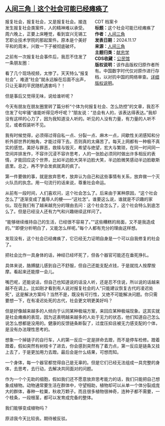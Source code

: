 <!--1731911671000-->
[人间三角｜这个社会可能已经瘫痪了](https://chinadigitaltimes.net/chinese/713192.html)
------

<div style="width:42%;float:right;padding-left:20px;"><div class="su-spoiler su-spoiler-style-fancy su-spoiler-icon-chevron-circle" data-scroll-offset="0" data-anchor-in-url="no"><div class="su-spoiler-title" tabindex="0" role="button"><span class="su-spoiler-icon"></span>CDT 档案卡</div><div class="su-spoiler-content su-u-clearfix su-u-trim"><strong>标题：</strong>这个社会可能已经瘫痪了<br><strong>作者：</strong><a href="https://chinadigitaltimes.net/space/人间三角" target="_blank">人间三角</a><br><strong>发表日期：</strong>2024.11.17<br><strong>来源：</strong><a href="https://archive.ph/8I9GK" target="_blank">人间三角</a><br><strong>主题归类：</strong><a href="https://chinadigitaltimes.net/space/献忠学" target="_blank">献忠学</a><br><strong>CDS收藏：</strong><a href="https://chinadigitaltimes.net/space/%E5%85%AC%E6%B0%91%E9%A6%86" target="_blank" rel="noopener">公民馆</a><br><strong>版权说明：</strong>该作品版权归原作者所有。中国数字时代仅对原作进行存档，以对抗中国的网络审查。<a href="https://chinadigitaltimes.net/chinese/copyright">详细版权说明</a>。</div></div></div><p>报复社会，报复社会，又是报复社会。接连发生报复社会类案件，人的精神难以承受。周六晚上，正要上床睡觉，看到宜兴无锡工艺职业技术学院的那起案件。原本是个美好平和的周末，兴致一下子被彻底破坏。</p><p>之前有一次报复社会事件后，我忍不住发了一条朋友圈：</p><p>看了几个现场视频，太惨了。天天特么“报复社会”，难道“社会”就永远躲在后面不出声，只让无辜的平民随机遇害吗？！</p><p>但是事后又觉得无味，说给谁听呢？</p><p>今天有朋友在朋友圈里转了篇分析“个体为何报复社会、怎么防控”的文章，我忍不住发了句牢骚“谁能听得见呼吁呢？”朋友说：“总会有人的，该表达得表达。”我却没有这样的心力了，因为我知道没人听的。听见的人没有力量，有力量的人听不见，或者假装听不见。</p><p>我有时候觉得，必须得过得自私一点、分裂一点、麻木一点，间歇性关闭感知和分析外部世界的触角，才能过得下去。否则真的太痛苦了。每天上网都有一种极不真实的感觉。美好与罪恶，救赎与毁灭，希望与绝望，宏大与繁琐，在同一时间同一空间并排发作，不容许沉浸不容许思考，人的一张脸必须同时做出许多相反的表情，才能回应这个世界，比如半边脸大哭半边脸大笑，半边脸微笑感动半边脸歇斯底里。总之，再不学会发疯就真的疯了。</p><p>第一件要做的事，就是放弃思考，放弃认为自己和这些事情有关系，放弃做一个灭火队员的执念。用一句流行的话来说，尊重社会命运。</p><p>从前有一段时间，人们喜欢问，这个社会怎么了。后来由于某种原因，“这个社会怎么了”逐渐变成了羞辱人的梗——“这社怎”。谁要这么说，谁就是不识趣的家伙。现在我们有了越来越充分的理由去问：这个社会怎么了，这个社会特么到底怎么了。但是已经没人还有力气和兴趣继续这样问了。</p><p>“能够继续维持自己的生活，已经很不容易了。”“这些糟糕的局面，又不是我造成的。”“即便分析明白了，又能怎么样呢。”每个人都有充分的理由这样想。</p><p>发现没有，这个社会已经瘫痪了，它已经无力证明自身是一个可以自我修复的社会了。</p><p>把社会比作一具身体的话，神经已经坏死了，但各个器官可能还在垂死挣扎。</p><p>具体来说，胳膊腿儿感到自己不舒服，但自己还能支配点钱，于是就找人按摩按摩。看起来还能撑一会儿。</p><p>嘴巴呢，还能说话，但自己也知道说的话没人听，还是忍不住说，所以说的话越来越不在调上。比如刚才看到有人说对报复社会的人“只能建议恢复古代的凌迟处死”，这是解决方案吗？当然不是，既没有可行性，又绝不可能解决问题。你只需要想一下，在有凌迟处死的古代，社会更文明更美好吗？</p><p>但是好像越来越多的人倾向于认同某种极端方案，来回应某种极端现象。这其实就是社会瘫痪的表现，因为这表明越来越多的人处于无力的状态，他们知道自己怎么说怎么想都是没用的。健康的反馈链条断裂了，过度压抑且被无力感支配的个体，是没有办法理性思考的。</p><p>想象一个掉链子的自行车，人的第一反应一定是拼命去蹬，而不是停车检修。蹬着蹬着，假如突然有树枝卡了进去，你会感到突然有了着力点，第一反应是链条又挂上去了，于是更加用力去蹬。最后会是什么结果，可想而知。</p><p>一个身体，每一个器官都觉得自己是无辜的。但是它们已经无法组成一具完整的身体，去思考，去行动，去解决共同面对的问题。</p><p>作为一个个无助的细胞，假如我们还不愿意放弃思考能力的话，我们只能把自己想象成植物。动物通常要生活在群体中，守望相助，植物却可以从单一个体分裂成庞大的群体，春种一粒粟，秋收万颗子。而且很多植物很神奇，连种子都不需要，一个枝条，一段根茎，都可以发育成完备的整体。</p><p>我们能够变成植物吗？</p><p>原谅我今天比较丧。期待被反驳。</p><div class="addtoany_share_save_container addtoany_content addtoany_content_bottom"><div class="a2a_kit a2a_kit_size_32 addtoany_list" data-a2a-url="https://chinadigitaltimes.net/chinese/713192.html" data-a2a-title="人间三角｜这个社会可能已经瘫痪了"><a class="a2a_button_facebook" href="https://www.addtoany.com/add_to/facebook?linkurl=https%3A%2F%2Fchinadigitaltimes.net%2Fchinese%2F713192.html&amp;linkname=%E4%BA%BA%E9%97%B4%E4%B8%89%E8%A7%92%EF%BD%9C%E8%BF%99%E4%B8%AA%E7%A4%BE%E4%BC%9A%E5%8F%AF%E8%83%BD%E5%B7%B2%E7%BB%8F%E7%98%AB%E7%97%AA%E4%BA%86" title="Facebook" rel="nofollow noopener" target="_blank"></a><a class="a2a_button_twitter" href="https://www.addtoany.com/add_to/twitter?linkurl=https%3A%2F%2Fchinadigitaltimes.net%2Fchinese%2F713192.html&amp;linkname=%E4%BA%BA%E9%97%B4%E4%B8%89%E8%A7%92%EF%BD%9C%E8%BF%99%E4%B8%AA%E7%A4%BE%E4%BC%9A%E5%8F%AF%E8%83%BD%E5%B7%B2%E7%BB%8F%E7%98%AB%E7%97%AA%E4%BA%86" title="Twitter" rel="nofollow noopener" target="_blank"></a><a class="a2a_button_telegram" href="https://www.addtoany.com/add_to/telegram?linkurl=https%3A%2F%2Fchinadigitaltimes.net%2Fchinese%2F713192.html&amp;linkname=%E4%BA%BA%E9%97%B4%E4%B8%89%E8%A7%92%EF%BD%9C%E8%BF%99%E4%B8%AA%E7%A4%BE%E4%BC%9A%E5%8F%AF%E8%83%BD%E5%B7%B2%E7%BB%8F%E7%98%AB%E7%97%AA%E4%BA%86" title="Telegram" rel="nofollow noopener" target="_blank"></a><a class="a2a_button_reddit" href="https://www.addtoany.com/add_to/reddit?linkurl=https%3A%2F%2Fchinadigitaltimes.net%2Fchinese%2F713192.html&amp;linkname=%E4%BA%BA%E9%97%B4%E4%B8%89%E8%A7%92%EF%BD%9C%E8%BF%99%E4%B8%AA%E7%A4%BE%E4%BC%9A%E5%8F%AF%E8%83%BD%E5%B7%B2%E7%BB%8F%E7%98%AB%E7%97%AA%E4%BA%86" title="Reddit" rel="nofollow noopener" target="_blank"></a><a class="a2a_button_whatsapp" href="https://www.addtoany.com/add_to/whatsapp?linkurl=https%3A%2F%2Fchinadigitaltimes.net%2Fchinese%2F713192.html&amp;linkname=%E4%BA%BA%E9%97%B4%E4%B8%89%E8%A7%92%EF%BD%9C%E8%BF%99%E4%B8%AA%E7%A4%BE%E4%BC%9A%E5%8F%AF%E8%83%BD%E5%B7%B2%E7%BB%8F%E7%98%AB%E7%97%AA%E4%BA%86" title="WhatsApp" rel="nofollow noopener" target="_blank"></a><a class="a2a_button_email" href="https://www.addtoany.com/add_to/email?linkurl=https%3A%2F%2Fchinadigitaltimes.net%2Fchinese%2F713192.html&amp;linkname=%E4%BA%BA%E9%97%B4%E4%B8%89%E8%A7%92%EF%BD%9C%E8%BF%99%E4%B8%AA%E7%A4%BE%E4%BC%9A%E5%8F%AF%E8%83%BD%E5%B7%B2%E7%BB%8F%E7%98%AB%E7%97%AA%E4%BA%86" title="Email" rel="nofollow noopener" target="_blank"></a><a class="a2a_button_copy_link" href="https://www.addtoany.com/add_to/copy_link?linkurl=https%3A%2F%2Fchinadigitaltimes.net%2Fchinese%2F713192.html&amp;linkname=%E4%BA%BA%E9%97%B4%E4%B8%89%E8%A7%92%EF%BD%9C%E8%BF%99%E4%B8%AA%E7%A4%BE%E4%BC%9A%E5%8F%AF%E8%83%BD%E5%B7%B2%E7%BB%8F%E7%98%AB%E7%97%AA%E4%BA%86" title="Copy Link" rel="nofollow noopener" target="_blank"></a><a class="a2a_dd addtoany_share_save addtoany_share" href="https://www.addtoany.com/share"></a></div></div>
